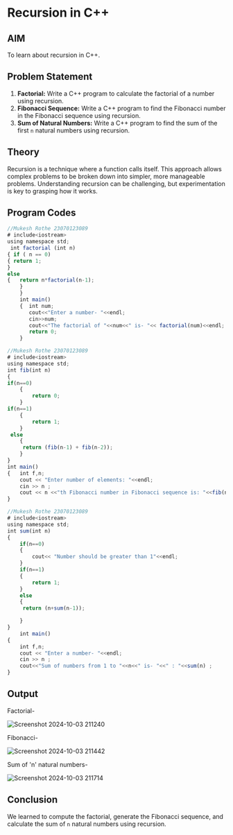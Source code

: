 # Recursion in C++

## AIM
To learn about recursion in C++.

## Problem Statement
1. **Factorial:** Write a C++ program to calculate the factorial of a number using recursion.
2. **Fibonacci Sequence:** Write a C++ program to find the Fibonacci number in the Fibonacci sequence using recursion.
3. **Sum of Natural Numbers:** Write a C++ program to find the sum of the first `n` natural numbers using recursion.

## Theory
Recursion is a technique where a function calls itself. This approach allows complex problems to be broken down into simpler, more manageable problems. Understanding recursion can be challenging, but experimentation is key to grasping how it works.

## Program Codes
```javascript
//Mukesh Rothe 23070123089
# include<iostream>
using namespace std;
 int factorial (int n)
{ if ( n == 0)
{ return 1;
}
else 
{   return n*factorial(n-1);
    }
    }
    int main()
    {  int num;
       cout<<"Enter a number- "<<endl;
       cin>>num;
       cout<<"The factorial of "<<num<<" is- "<< factorial(num)<<endl;
       return 0;
    }
```
```javascript
//Mukesh Rothe 23070123089
# include<iostream>
using namespace std;
int fib(int n)
{
if(n==0)
    {
        return 0;
    }
if(n==1)
    {
        return 1;
    }
 else
    {
     return (fib(n-1) + fib(n-2));
    }
}
int main()
{   int f,n;
    cout << "Enter number of elements: "<<endl;
    cin >> n ;
    cout << n <<"th Fibonacci number in Fibonacci sequence is: "<<fib(n) ;
}
```
```javascript
//Mukesh Rothe 23070123089
# include<iostream>
using namespace std;
int sum(int n)
{
    if(n==0)
    {
        cout<< "Number should be greater than 1"<<endl;
    }
    if(n==1)
    {
        return 1;
    }
    else
    {
     return (n+sum(n-1));

    }
}
    int main()
{
    int f,n;
    cout << "Enter a number- "<<endl;
    cin >> n ;
    cout<<"Sum of numbers from 1 to "<<n<<" is- "<<" : "<<sum(n) ;
}
```
## Output
Factorial-

![Screenshot 2024-10-03 211240](https://github.com/user-attachments/assets/6eed13d8-f5c8-4724-b94a-4c718f9f511c)

Fibonacci-

![Screenshot 2024-10-03 211442](https://github.com/user-attachments/assets/16cf54a6-a63e-485c-bf9f-fcd50c5fd7e4)

Sum of 'n' natural numbers-

![Screenshot 2024-10-03 211714](https://github.com/user-attachments/assets/06e51111-620f-4016-af85-9700c4abbe21)

## Conclusion
We learned to compute the factorial, generate the Fibonacci sequence, and calculate the sum of `n` natural numbers using recursion.
